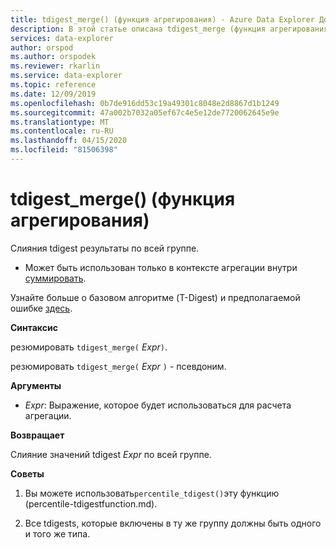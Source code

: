 ```yaml
---
title: tdigest_merge() (функция агрегирования) - Azure Data Explorer Документы Майкрософт
description: В этой статье описана tdigest_merge (функция агрегирования) в Azure Data Explorer.
services: data-explorer
author: orspod
ms.author: orspodek
ms.reviewer: rkarlin
ms.service: data-explorer
ms.topic: reference
ms.date: 12/09/2019
ms.openlocfilehash: 0b7de916dd53c19a49301c8048e2d8867d1b1249
ms.sourcegitcommit: 47a002b7032a05ef67c4e5e12de7720062645e9e
ms.translationtype: MT
ms.contentlocale: ru-RU
ms.lasthandoff: 04/15/2020
ms.locfileid: "81506398"
---
```

# <a name="tdigest_merge-aggregation-function"></a>tdigest_merge() (функция агрегирования)

Слияния tdigest результаты по всей группе. 

* Может быть использован только в контексте агрегации внутри [суммировать](summarizeoperator.md).

Узнайте больше о базовом алгоритме (T-Digest) и предполагаемой ошибке [здесь](percentiles-aggfunction.md#estimation-error-in-percentiles).

**Синтаксис**

резюмировать `tdigest_merge(` *Expr*`)`.

резюмировать `tdigest_merge(` *Expr* `)` - псевдоним.

**Аргументы**

* *Expr*: Выражение, которое будет использоваться для расчета агрегации. 

**Возвращает**

Слияние значений tdigest *Expr* по всей группе.
 

**Советы**

1) Вы можете использовать`percentile_tdigest()`эту функцию (percentile-tdigestfunction.md).

2) Все tdigests, которые включены в ту же группу должны быть одного и того же типа.